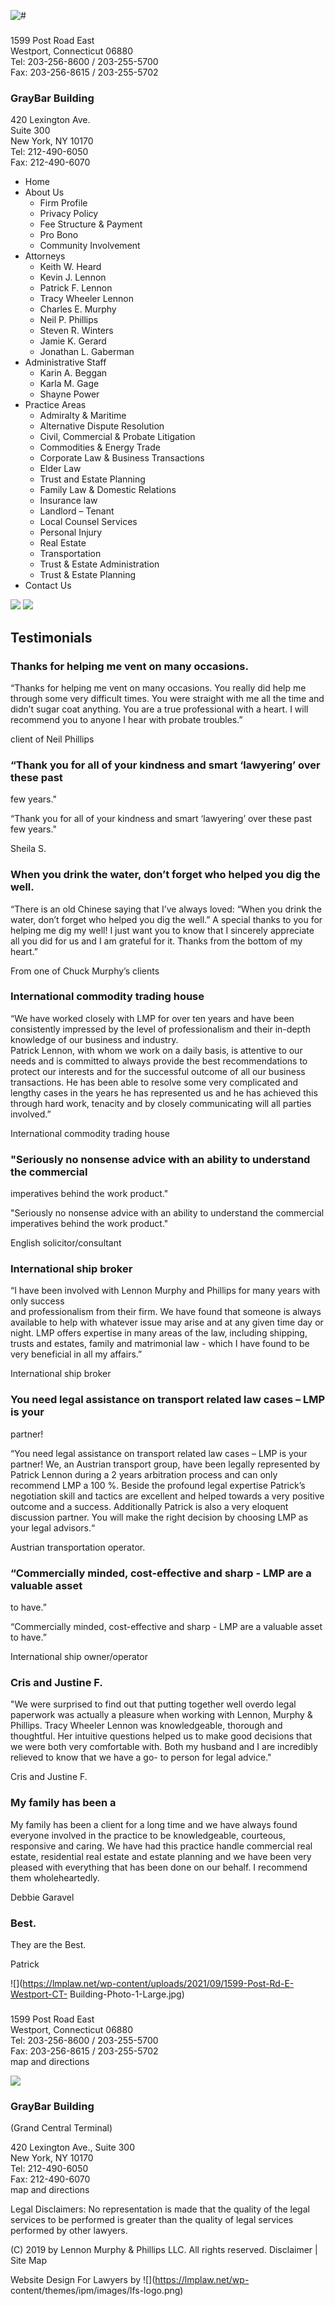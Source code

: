 ![#](https://lmplaw.net/wp-content/themes/ipm/images/logo.png)

###

1599 Post Road East  
Westport, Connecticut 06880  
Tel: 203-256-8600 / 203-255-5700  
Fax: 203-256-8615 / 203-255-5702

### GrayBar Building

420 Lexington Ave.  
Suite 300  
New York, NY 10170  
Tel: 212-490-6050  
Fax: 212-490-6070

  * Home
  * About Us
    * Firm Profile
    * Privacy Policy
    * Fee Structure & Payment
    * Pro Bono
    * Community Involvement
  * Attorneys
    * Keith W. Heard
    * Kevin J. Lennon
    * Patrick F. Lennon
    * Tracy Wheeler Lennon
    * Charles E. Murphy
    * Neil P. Phillips
    * Steven R. Winters
    * Jamie K. Gerard
    * Jonathan L. Gaberman
  * Administrative Staff
    * Karin A. Beggan
    * Karla M. Gage
    * Shayne Power
  * Practice Areas
    * Admiralty & Maritime
    * Alternative Dispute Resolution
    * Civil, Commercial & Probate Litigation
    * Commodities & Energy Trade
    * Corporate Law & Business Transactions
    * Elder Law
    * Trust and Estate Planning
    * Family Law & Domestic Relations
    * Insurance law
    * Landlord – Tenant
    * Local Counsel Services
    * Personal Injury
    * Real Estate
    * Transportation
    * Trust & Estate Administration
    * Trust & Estate Planning
  * Contact Us

![](https://lmplaw.net/wp-content/themes/ipm/images/icn-fb.png)
![](https://lmplaw.net/wp-content/themes/ipm/images/icn-in.png)

## Testimonials

### Thanks for helping me vent on many occasions.

“Thanks for helping me vent on many occasions. You really did help me through
some very difficult times. You were straight with me all the time and didn’t
sugar coat anything. You are a true professional with a heart. I will
recommend you to anyone I hear with probate troubles.”

client of Neil Phillips

### “Thank you for all of your kindness and smart ‘lawyering’ over these past
few years."

“Thank you for all of your kindness and smart ‘lawyering’ over these past few
years."

Sheila S.

### When you drink the water, don’t forget who helped you dig the well.

“There is an old Chinese saying that I’ve always loved: “When you drink the
water, don’t forget who helped you dig the well.” A special thanks to you for
helping me dig my well! I just want you to know that I sincerely appreciate
all you did for us and I am grateful for it. Thanks from the bottom of my
heart.”

From one of Chuck Murphy’s clients

### International commodity trading house

“We have worked closely with LMP for over ten years and have been consistently
impressed by the level of professionalism and their in-depth knowledge of our
business and industry.  
Patrick Lennon, with whom we work on a daily basis, is attentive to our needs
and is committed to always provide the best recommendations to protect our
interests and for the successful outcome of all our business transactions. He
has been able to resolve some very complicated and lengthy cases in the years
he has represented us and he has achieved this through hard work, tenacity and
by closely communicating will all parties involved.”

International commodity trading house

### "Seriously no nonsense advice with an ability to understand the commercial
imperatives behind the work product."

"Seriously no nonsense advice with an ability to understand the commercial
imperatives behind the work product."

English solicitor/consultant

### International ship broker

“I have been involved with Lennon Murphy and Phillips for many years with only
success  
and professionalism from their firm. We have found that someone is always
available to help with whatever issue may arise and at any given time day or
night. LMP offers expertise in many areas of the law, including shipping,
trusts and estates, family and matrimonial law - which I have found to be very
beneficial in all my affairs.”

International ship broker

### You need legal assistance on transport related law cases – LMP is your
partner!

“You need legal assistance on transport related law cases – LMP is your
partner! We, an Austrian transport group, have been legally represented by
Patrick Lennon during a 2 years arbitration process and can only recommend LMP
a 100 %. Beside the profound legal expertise Patrick’s negotiation skill and
tactics are excellent and helped towards a very positive outcome and a
success. Additionally Patrick is also a very eloquent discussion partner. You
will make the right decision by choosing LMP as your legal advisors.“

Austrian transportation operator.

### “Commercially minded, cost-effective and sharp - LMP are a valuable asset
to have.”

“Commercially minded, cost-effective and sharp - LMP are a valuable asset to
have.”

International ship owner/operator

### Cris and Justine F.

"We were surprised to find out that putting together well overdo legal
paperwork was actually a pleasure when working with Lennon, Murphy & Phillips.
Tracy Wheeler Lennon was knowledgeable, thorough and thoughtful. Her intuitive
questions helped us to make good decisions that we were both very comfortable
with. Both my husband and I are incredibly relieved to know that we have a go-
to person for legal advice."

Cris and Justine F.

### My family has been a

My family has been a client for a long time and we have always found everyone
involved in the practice to be knowledgeable, courteous, responsive and
caring. We have had this practice handle commercial real estate, residential
real estate and estate planning and we have been very pleased with everything
that has been done on our behalf. I recommend them wholeheartedly.

Debbie Garavel

### Best.

They are the Best.

Patrick

![](https://lmplaw.net/wp-content/uploads/2021/09/1599-Post-Rd-E-Westport-CT-
Building-Photo-1-Large.jpg)

###

1599 Post Road East  
Westport, Connecticut 06880  
Tel: 203-256-8600 / 203-255-5700  
Fax: 203-256-8615 / 203-255-5702  
map and directions

![](https://lmplaw.net/wp-content/uploads/2016/05/graybar-img.jpg)

### GrayBar Building  
(Grand Central Terminal)

420 Lexington Ave., Suite 300  
New York, NY 10170  
Tel: 212-490-6050  
Fax: 212-490-6070  
map and directions

Legal Disclaimers: No representation is made that the quality of the legal
services to be performed is greater than the quality of legal services
performed by other lawyers.

(C) 2019 by Lennon Murphy & Phillips LLC. All rights reserved. Disclaimer |
Site Map

Website Design For Lawyers by ![](https://lmplaw.net/wp-
content/themes/ipm/images/lfs-logo.png)

